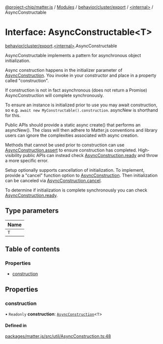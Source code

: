 [@project-chip/matter.js](../README.md) / [Modules](../modules.md) / [behavior/cluster/export](../modules/behavior_cluster_export.md) / [\<internal\>](../modules/behavior_cluster_export._internal_.md) / AsyncConstructable

# Interface: AsyncConstructable\<T\>

[behavior/cluster/export](../modules/behavior_cluster_export.md).[\<internal\>](../modules/behavior_cluster_export._internal_.md).AsyncConstructable

AsyncConstructable implements a pattern for asynchronous object initialization.

Async construction happens in the initializer parameter of [AsyncConstruction](../modules/behavior_cluster_export._internal_.md#asyncconstruction).  You invoke in your constructor
and place in a property called "construction".

If construction is not in fact asynchronous (does not return a Promise) AsyncConstruction will complete
synchronously.

To ensure an instance is initialized prior to use you may await construction, so e.g. `await new
MyConstructable().construction`. asyncNew is shorthand for this.

Public APIs should provide a static async create() that performs an asyncNew().  The class will then adhere to
Matter.js conventions and library users can ignore the complexities associated with async creation.

Methods that cannot be used prior to construction can use [AsyncConstruction.assert](behavior_cluster_export._internal_.AsyncConstruction-1.md#assert) to ensure construction has
completed. High-visibility public APIs can instead check [AsyncConstruction.ready](behavior_cluster_export._internal_.AsyncConstruction-1.md#ready) and throw a more specific
error.

Setup optionally supports cancellation of initialization.  To implement, provide a "cancel" function option to
[AsyncConstruction](../modules/behavior_cluster_export._internal_.md#asyncconstruction).  Then initialization can be canceled via [AsyncConstruction.cancel](behavior_cluster_export._internal_.AsyncConstruction-1.md#cancel).

To determine if initialization is complete synchronously you can check [AsyncConstruction.ready](behavior_cluster_export._internal_.AsyncConstruction-1.md#ready).

## Type parameters

| Name |
| :------ |
| `T` |

## Table of contents

### Properties

- [construction](behavior_cluster_export._internal_.AsyncConstructable.md#construction)

## Properties

### construction

• `Readonly` **construction**: [`AsyncConstruction`](behavior_cluster_export._internal_.AsyncConstruction-1.md)\<`T`\>

#### Defined in

[packages/matter.js/src/util/AsyncConstruction.ts:48](https://github.com/project-chip/matter.js/blob/c0d55745d5279e16fdfaa7d2c564daa31e19c627/packages/matter.js/src/util/AsyncConstruction.ts#L48)
